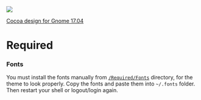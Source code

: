 <img src="https://github.com/sziberov/Poppy-OS-X-Revieve/blob/master/Brand%20Images/Poppy%20OS%20X%20Revieve%20Logo%20%26%20Name.svg" />

[Cocoa design for Gnome 17.04](https://www.gnome-look.org/p/1184644/)
# Required
### Fonts
You must install the fonts manually from [`/Required/Fonts`](https://github.com/sziberov/Poppy-OS-X-Revieve/tree/master/Required/Fonts) directory, for the theme to look properly.
Copy the fonts and paste them into `~/.fonts` folder. Then restart your shell or logout/login again.

